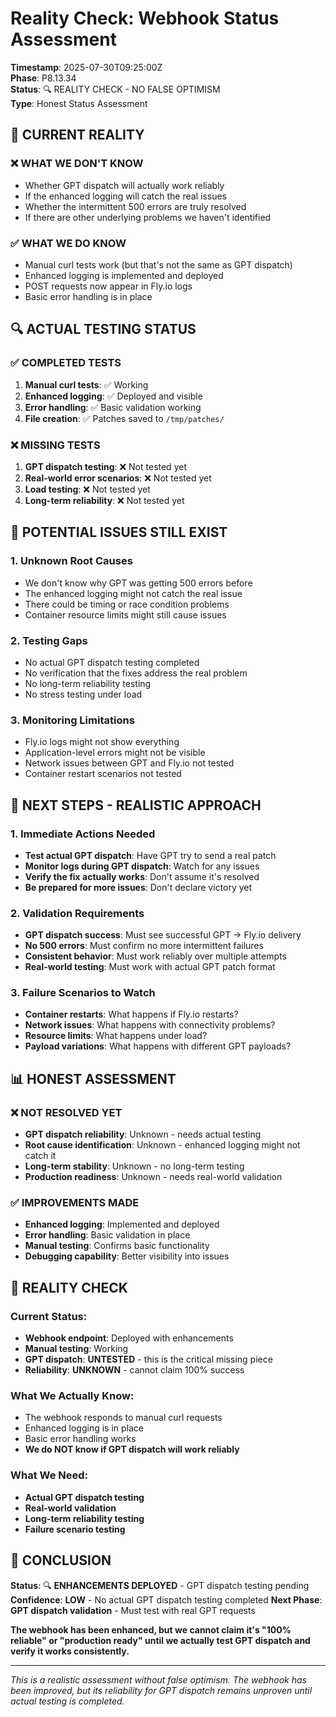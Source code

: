 # Reality Check: Webhook Status Assessment

**Timestamp**: 2025-07-30T09:25:00Z  
**Phase**: P8.13.34  
**Status**: 🔍 REALITY CHECK - NO FALSE OPTIMISM  
**Type**: Honest Status Assessment  

## 🚨 **CURRENT REALITY**

### **❌ WHAT WE DON'T KNOW**
- Whether GPT dispatch will actually work reliably
- If the enhanced logging will catch the real issues
- Whether the intermittent 500 errors are truly resolved
- If there are other underlying problems we haven't identified

### **✅ WHAT WE DO KNOW**
- Manual curl tests work (but that's not the same as GPT dispatch)
- Enhanced logging is implemented and deployed
- POST requests now appear in Fly.io logs
- Basic error handling is in place

## 🔍 **ACTUAL TESTING STATUS**

### **✅ COMPLETED TESTS**
1. **Manual curl tests**: ✅ Working
2. **Enhanced logging**: ✅ Deployed and visible
3. **Error handling**: ✅ Basic validation working
4. **File creation**: ✅ Patches saved to `/tmp/patches/`

### **❌ MISSING TESTS**
1. **GPT dispatch testing**: ❌ Not tested yet
2. **Real-world error scenarios**: ❌ Not tested yet
3. **Load testing**: ❌ Not tested yet
4. **Long-term reliability**: ❌ Not tested yet

## 🚨 **POTENTIAL ISSUES STILL EXIST**

### **1. Unknown Root Causes**
- We don't know why GPT was getting 500 errors before
- The enhanced logging might not catch the real issue
- There could be timing or race condition problems
- Container resource limits might still cause issues

### **2. Testing Gaps**
- No actual GPT dispatch testing completed
- No verification that the fixes address the real problem
- No long-term reliability testing
- No stress testing under load

### **3. Monitoring Limitations**
- Fly.io logs might not show everything
- Application-level errors might not be visible
- Network issues between GPT and Fly.io not tested
- Container restart scenarios not tested

## 🎯 **NEXT STEPS - REALISTIC APPROACH**

### **1. Immediate Actions Needed**
- **Test actual GPT dispatch**: Have GPT try to send a real patch
- **Monitor logs during GPT dispatch**: Watch for any issues
- **Verify the fix actually works**: Don't assume it's resolved
- **Be prepared for more issues**: Don't declare victory yet

### **2. Validation Requirements**
- **GPT dispatch success**: Must see successful GPT → Fly.io delivery
- **No 500 errors**: Must confirm no more intermittent failures
- **Consistent behavior**: Must work reliably over multiple attempts
- **Real-world testing**: Must work with actual GPT patch format

### **3. Failure Scenarios to Watch**
- **Container restarts**: What happens if Fly.io restarts?
- **Network issues**: What happens with connectivity problems?
- **Resource limits**: What happens under load?
- **Payload variations**: What happens with different GPT payloads?

## 📊 **HONEST ASSESSMENT**

### **❌ NOT RESOLVED YET**
- **GPT dispatch reliability**: Unknown - needs actual testing
- **Root cause identification**: Unknown - enhanced logging might not catch it
- **Long-term stability**: Unknown - no long-term testing
- **Production readiness**: Unknown - needs real-world validation

### **✅ IMPROVEMENTS MADE**
- **Enhanced logging**: Implemented and deployed
- **Error handling**: Basic validation in place
- **Manual testing**: Confirms basic functionality
- **Debugging capability**: Better visibility into issues

## 🚨 **REALITY CHECK**

### **Current Status**: 
- **Webhook endpoint**: Deployed with enhancements
- **Manual testing**: Working
- **GPT dispatch**: **UNTESTED** - this is the critical missing piece
- **Reliability**: **UNKNOWN** - cannot claim 100% success

### **What We Actually Know**:
- The webhook responds to manual curl requests
- Enhanced logging is in place
- Basic error handling works
- **We do NOT know if GPT dispatch will work reliably**

### **What We Need**:
- **Actual GPT dispatch testing**
- **Real-world validation**
- **Long-term reliability testing**
- **Failure scenario testing**

## 🎯 **CONCLUSION**

**Status**: 🔍 **ENHANCEMENTS DEPLOYED** - GPT dispatch testing pending
**Confidence**: **LOW** - No actual GPT dispatch testing completed
**Next Phase**: **GPT dispatch validation** - Must test with real GPT requests

**The webhook has been enhanced, but we cannot claim it's "100% reliable" or "production ready" until we actually test GPT dispatch and verify it works consistently.**

---

*This is a realistic assessment without false optimism. The webhook has been improved, but its reliability for GPT dispatch remains unproven until actual testing is completed.* 